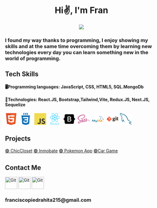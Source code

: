 <div id="header" align="center">
    <h1 align="center">Hi✌, I'm Fran</h1>
      <img src="https://media.giphy.com/media/h408T6Y5GfmXBKW62l/giphy.gif" width="200" />
  <h3 align="left">I found my way thanks to programming, I enjoy showing my skills and at the same time overcoming them by learning new technologies every day you can learn something new in the world of programming.</h3>

  <div align="left">
    <h2>Tech Skills</h2>
 <h4>🖥Programming languages: JavaScript, CSS, HTML5, SQL.MongoDb</h4>
 <h4>💾Technologies: React.JS, Bootstrap,Tailwind,Vite, Redux.JS, Next.JS, Sequelize</h4>
  </div>
<div align="left">
    <div>
        <img src="https://github.com/devicons/devicon/blob/master/icons/html5/html5-original.svg" title="HTML5" alt="HTML" width="40" height="40"/>&nbsp;
        <img src="https://github.com/devicons/devicon/blob/master/icons/css3/css3-plain-wordmark.svg"  title="CSS3" alt="CSS" width="40" height="40"/>&nbsp;
        <img src="https://github.com/devicons/devicon/blob/master/icons/javascript/javascript-original.svg" title="JavaScript" alt="JavaScript" width="40" height="40"/>&nbsp;
        <img src="https://github.com/devicons/devicon/blob/master/icons/react/react-original-wordmark.svg" title="React" alt="React" width="40" height="40"/>&nbsp;
        <img src="https://github.com/devicons/devicon/blob/master/icons/bootstrap/bootstrap-plain.svg" title="Bootstrap" alt="Bootstrap" width="40" height="40"/>&nbsp;
        <img src="https://github.com/devicons/devicon/blob/master/icons/sass/sass-original.svg" title="Sass" alt="Sass" width="40" height="40"/>&nbsp;
        <img src="https://github.com/devicons/devicon/blob/master/icons/mysql/mysql-original-wordmark.svg" title="MySQL"  alt="MySQL" width="40" height="40"/>&nbsp;
        <img src="https://github.com/devicons/devicon/blob/master/icons/git/git-original-wordmark.svg" title="Git" **alt="Git" width="40" height="40"/>
        <img src="https://github.com/devicons/devicon/blob/master/icons/mysql/mysql-plain.svg" title="Git" **alt="Git" width="40" height="40"/>
      </div>
</div>
<div align="left">
    <h2>Projects</h2>
    <a  href="https://chiccloset-service.web.app/home">🟢 ChicCloset</a>
 <a  href="https://inmobate-inmobate.vercel.app/">🟣 Inmobate</a>
     <a  href="https://github.com/FranPiedrahita/deploy-Pi">🟢 Pokemon App</a>  
    <a  href="https://github.com/FranPiedrahita/Car-Game">🟣Car Game</a>
  </div>
  <div align="left">
    <h2>Contact Me</h2>
       <a  href="https://www.linkedin.com/in/francisco-piedrahita-24aba5254/"> <img src="https://www.pngplay.com/wp-content/uploads/9/Linkedin-Free-PNG.png" title="Git" **alt="Git" width="40" height="40" color="white"/></a>
       <a  href="https://wa.me/593983888551"> <img src="https://cdn-icons-png.flaticon.com/512/124/124034.png?w=740&t=st=1683243856~exp=1683244456~hmac=778aa7c39020858d8de7d4019f777d3e8c9467d8fd86bcd1d17ac0d99b6510b8" title="Git" **alt="Git" width="40" height="40" color="white"/></a>
        <a  href="https://mail.google.com/"> <img src="https://e7.pngegg.com/pngimages/292/387/png-clipart-gmail-computer-icons-email-graphics-gmail-angle-rectangle.png" title="Git" **alt="Git" width="40" height="40" color="white"/></a>
      <h3>franciscopiedrahita215@gmail.com</h3>
  </div>
  </div>
  
